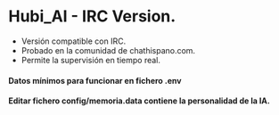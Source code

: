 
# Hubi_AI - IRC Version.

- Versión compatible con IRC.
- Probado en la comunidad de chathispano.com.
- Permite la supervisión en tiempo real.

#### Datos mínimos para funcionar en fichero .env
#### Editar fichero config/memoria.data contiene la personalidad de la IA. 
